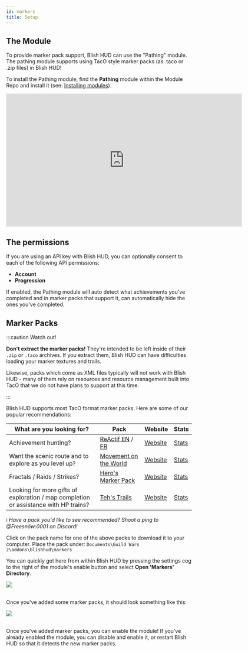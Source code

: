 ```yaml
---
id: markers
title: Setup
---
```


## The Module

To provide marker pack support, Blish HUD can use the "Pathing" module.  The pathing module supports using TacO style marker packs (as .taco or .zip files) in Blish HUD!

To install the Pathing module, find the **Pathing** module within the Module Repo and install it (see: [Installing modules](/docs/user/installing-modules)).

<iframe width="640" height="360" src="https://www.youtube.com/embed/jz1afT6_wxU" frameborder="0" allow="fullscreen; autoplay; encrypted-media; picture-in-picture" allowfullscreen></iframe>

## The permissions

If you are using an API key with Blish HUD, you can optionally consent to each of the following API permissions:

- **Account**
- **Progression**

If enabled, the Pathing module will auto detect what achievements you've completed and in marker packs that support it, can automatically hide the ones you've completed.

## Marker Packs

:::caution Watch out!

**Don't extract the marker packs!**  They're intended to be left inside of their `.zip` or `.taco` archives.  If you extract them, Blish HUD can have difficulties loading your marker textures and trails.

Likewise, packs which come as XML files typically will not work with Blish HUD - many of them rely on resources and resource management built into TacO that we do not have plans to support at this time.

:::

Blish HUD supports most TacO format marker packs.  Here are some of our popular recommendations:

| What are you looking for? | Pack | Website | Stats |
|-|-|-|-|
| Achievement hunting? | [ReActif EN](https://www.heinze.fr/taco/download.php?f=3) / [FR](https://www.heinze.fr/taco/download.php?f=6) | [Website](https://www.heinze.fr/taco/?lang=en) | [Stats](https://mp-repo.blishhud.com/reactif.en.taco.html)
| Want the scenic route and to explore as you level up? | [Movement on the World](https://github.com/Sutcenes/MovementOnTheWorld_TacoSupport/releases/latest/download/MoW.taco) | [Website](https://github.com/Sutcenes/MovementOnTheWorld_TacoSupport/wiki) | [Stats](https://mp-repo.blishhud.com/MoW.taco.html) |
| Fractals / Raids / Strikes? | [Hero's Marker Pack](https://github.com/QuitarHero/Heros-Marker-Pack/releases/latest/download/Hero.Blish.Pack.zip) | [Website](https://github.com/QuitarHero/Heros-Marker-Pack/wiki) | [Stats](https://mp-repo.blishhud.com/hero.blish.pack.zip.html) |
| Looking for more gifts of exploration / map completion or assistance with HP trains? | [Teh's Trails](https://github.com/xrandox/TehsTrails/releases/latest/download/TehsTrails.taco) | [Website](https://github.com/xrandox/TehsTrails/wiki) | [Stats](https://mp-repo.blishhud.com/TehsTrails.taco.html) |

ℹ *Have a pack you'd like to see recommended?  Shoot a ping to @Freesnöw:0001 on Discord!*

Click on the pack name for one of the above packs to download it to your computer.  Place the pack under:
`Documents\Guild Wars 2\addons\blishhud\markers`

You can quickly get here from within Blish HUD by pressing the settings cog to the right of the module's enable button and select **Open 'Markers' Directory**.

<img src="/img/pathing/overview/open-markers-dir.png" />
<br /><br />

Once you've added some marker packs, it should look something like this:

<img src="/img/pathing/overview/markers-folder.png" />
<br /><br />

Once you've added marker packs, you can enable the module!  If you've already enabled the module, you can disable and enable it, or restart Blish HUD so that it detects the new marker packs.